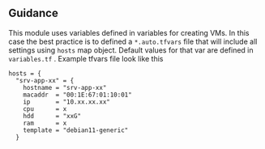 ## Guidance

This module uses variables defined in variables for creating VMs.
In this case the best practice is to defined a `*.auto.tfvars` file that will include all settings using `hosts` map object. Default values for that var are defined in `variables.tf` . Example tfvars file look like this

```
hosts = {
  "srv-app-xx" = {
    hostname = "srv-app-xx"
    macaddr  = "00:1E:67:01:10:01"
    ip       = "10.xx.xx.xx"
    cpu      = x
    hdd      = "xxG"
    ram      = x
    template = "debian11-generic"
  }
```
